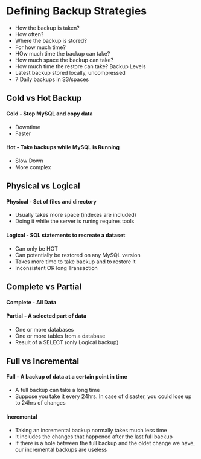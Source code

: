 # Defining Backup Strategies


- How the backup is taken?
- How often?
- Where the backup is stored?
- For how much time?
- HOw much time the backup can take?
- How much space the backup can take?
- How much time the restore can take?
Backup Levels
- Latest backup stored locally, uncompressed
- 7 Daily backups in S3/spaces


## Cold vs Hot Backup
#### Cold - Stop MySQL and copy data
- Downtime
- Faster
#### Hot - Take backups while MySQL is Running
- Slow Down
- More complex

## Physical vs Logical
#### Physical - Set of files and directory
- Usually takes more space (indexes are included)
- Doing it while the server is runing requires tools
#### Logical - SQL statements to recreate a dataset
- Can only be HOT
- Can potentially be restored on any MySQL version
- Takes more time to take backup and to restore it
- Inconsistent OR long Transaction

## Complete vs Partial
#### Complete - All Data
#### Partial - A selected part of data
- One or more databases
- One or more tables from a database
- Result of a SELECT (only Logical backup)

## Full vs Incremental
#### Full - A backup of data at a certain point in time
- A full backup can take a long time
- Suppose you  take it every 24hrs. In case of disaster, you could lose up to 24hrs of changes
#### Incremental
- Taking an incremental backup normally takes much less time
- It includes the changes that happened after the last full backup
- If there is a hole between the full backup and the oldet change we have, our incremental backups are useless
